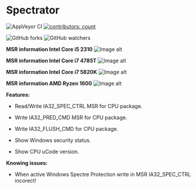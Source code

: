 # Spectrator

![AppVeyor CI](https://ci.appveyor.com/api/projects/status/github/M0nteCarl0/Spectrator)
[![contributors: count](https://img.shields.io/badge/contributors-welcome-brightgreen.svg?style=flat-square)](https://github.com/M0nteCarl0/Spectrator)

![GitHub forks](https://img.shields.io/github/forks/M0nteCarl0/Spectrator.svg?label=Fork&style=flat-square)
![GitHub watchers](https://img.shields.io/github/watchers/M0nteCarl0/Spectrator.svg?label=watch&style=flat-square)


**MSR information Intel Core i5 2310**
![Image alt](https://i.imgur.com/iOIIPy7.png)

**MSR information Intel Core i7 4785T**
![Image alt](https://i.imgur.com/tenpU6U.png)

**MSR information Intel Core i7 5820K**
![Image alt](https://i.imgur.com/gaFQSYc.png)

**MSR information AMD Ryzen 1600**
![Image alt](https://i.imgur.com/L0OwYCG.png)

**Features:**

* Read/Write IA32_SPEC_CTRL MSR for CPU package.

* Write IA32_PRED_CMD MSR for CPU package.

* Write IA32_FLUSH_CMD for CPU package.

* Show Windows security status.

* Show CPU uCode version.

**Knowing issues:**

* When active Windows Spectre Protection write in MSR IA32_SPEC_CTRL incorect!
